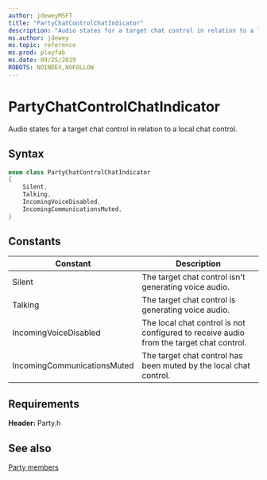 ```yaml
---
author: jdeweyMSFT
title: "PartyChatControlChatIndicator"
description: "Audio states for a target chat control in relation to a local chat control."
ms.author: jdewey
ms.topic: reference
ms.prod: playfab
ms.date: 09/25/2019
ROBOTS: NOINDEX,NOFOLLOW
---
```


# PartyChatControlChatIndicator  

Audio states for a target chat control in relation to a local chat control.    

## Syntax  
  
```cpp
enum class PartyChatControlChatIndicator    
{  
    Silent,  
    Talking,  
    IncomingVoiceDisabled,  
    IncomingCommunicationsMuted,  
}  
```  
  
## Constants  
  
| Constant | Description |
| --- | --- |
| Silent | The target chat control isn't generating voice audio. |  
| Talking | The target chat control is generating voice audio. |  
| IncomingVoiceDisabled | The local chat control is not configured to receive audio from the target chat control. |  
| IncomingCommunicationsMuted | The target chat control has been muted by the local chat control. |  
  
  
## Requirements  
  
**Header:** Party.h
  
## See also  
[Party members](../party_members.md)  

  
  
